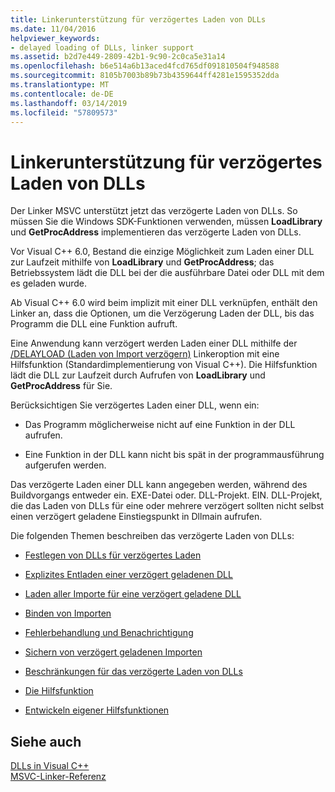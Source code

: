 ```yaml
---
title: Linkerunterstützung für verzögertes Laden von DLLs
ms.date: 11/04/2016
helpviewer_keywords:
- delayed loading of DLLs, linker support
ms.assetid: b2d7e449-2809-42b1-9c90-2c0ca5e31a14
ms.openlocfilehash: b6e514a6b13aced4fcd765df091810504f948588
ms.sourcegitcommit: 8105b7003b89b73b4359644ff4281e1595352dda
ms.translationtype: MT
ms.contentlocale: de-DE
ms.lasthandoff: 03/14/2019
ms.locfileid: "57809573"
---
```

# <a name="linker-support-for-delay-loaded-dlls"></a>Linkerunterstützung für verzögertes Laden von DLLs

Der Linker MSVC unterstützt jetzt das verzögerte Laden von DLLs. So müssen Sie die Windows SDK-Funktionen verwenden, müssen **LoadLibrary** und **GetProcAddress** implementieren das verzögerte Laden von DLLs.

Vor Visual C++ 6.0, Bestand die einzige Möglichkeit zum Laden einer DLL zur Laufzeit mithilfe von **LoadLibrary** und **GetProcAddress**; das Betriebssystem lädt die DLL bei der die ausführbare Datei oder DLL mit dem es geladen wurde.

Ab Visual C++ 6.0 wird beim implizit mit einer DLL verknüpfen, enthält den Linker an, dass die Optionen, um die Verzögerung Laden der DLL, bis das Programm die DLL eine Funktion aufruft.

Eine Anwendung kann verzögert werden Laden einer DLL mithilfe der [/DELAYLOAD (Laden von Import verzögern)](delayload-delay-load-import.md) Linkeroption mit eine Hilfsfunktion (Standardimplementierung von Visual C++). Die Hilfsfunktion lädt die DLL zur Laufzeit durch Aufrufen von **LoadLibrary** und **GetProcAddress** für Sie.

Berücksichtigen Sie verzögertes Laden einer DLL, wenn ein:

- Das Programm möglicherweise nicht auf eine Funktion in der DLL aufrufen.

- Eine Funktion in der DLL kann nicht bis spät in der programmausführung aufgerufen werden.

Das verzögerte Laden einer DLL kann angegeben werden, während des Buildvorgangs entweder ein. EXE-Datei oder. DLL-Projekt. EIN. DLL-Projekt, die das Laden von DLLs für eine oder mehrere verzögert sollten nicht selbst einen verzögert geladene Einstiegspunkt in Dllmain aufrufen.

Die folgenden Themen beschreiben das verzögerte Laden von DLLs:

- [Festlegen von DLLs für verzögertes Laden](specifying-dlls-to-delay-load.md)

- [Explizites Entladen einer verzögert geladenen DLL](explicitly-unloading-a-delay-loaded-dll.md)

- [Laden aller Importe für eine verzögert geladene DLL](loading-all-imports-for-a-delay-loaded-dll.md)

- [Binden von Importen](binding-imports.md)

- [Fehlerbehandlung und Benachrichtigung](error-handling-and-notification.md)

- [Sichern von verzögert geladenen Importen](dumping-delay-loaded-imports.md)

- [Beschränkungen für das verzögerte Laden von DLLs](constraints-of-delay-loading-dlls.md)

- [Die Hilfsfunktion](understanding-the-helper-function.md)

- [Entwickeln eigener Hilfsfunktionen](developing-your-own-helper-function.md)

## <a name="see-also"></a>Siehe auch

[DLLs in Visual C++](../dlls-in-visual-cpp.md)<br/>
[MSVC-Linker-Referenz](linking.md)

